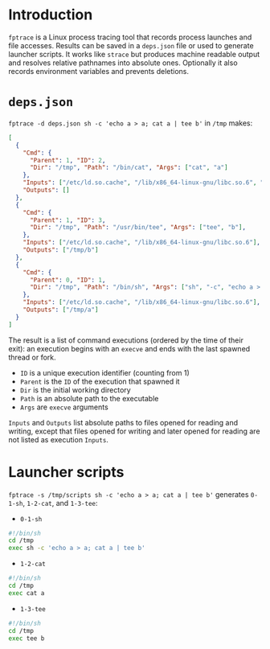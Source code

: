 # Introduction

`fptrace` is a Linux process tracing tool that records process launches and file accesses.  Results can be saved in a `deps.json` file or used to generate launcher scripts.  It works like `strace` but produces machine readable output and resolves relative pathnames into absolute ones.  Optionally it also records environment variables and prevents deletions.

# `deps.json`

`fptrace -d deps.json sh -c 'echo a > a; cat a | tee b'` in `/tmp` makes:

```json
[
  {
    "Cmd": {
      "Parent": 1, "ID": 2,
      "Dir": "/tmp", "Path": "/bin/cat", "Args": ["cat", "a"]
    },
    "Inputs": ["/etc/ld.so.cache", "/lib/x86_64-linux-gnu/libc.so.6", "/tmp/a"],
    "Outputs": []
  },
  {
    "Cmd": {
      "Parent": 1, "ID": 3,
      "Dir": "/tmp", "Path": "/usr/bin/tee", "Args": ["tee", "b"],
    },
    "Inputs": ["/etc/ld.so.cache", "/lib/x86_64-linux-gnu/libc.so.6"],
    "Outputs": ["/tmp/b"]
  },
  {
    "Cmd": {
      "Parent": 0, "ID": 1,
      "Dir": "/tmp", "Path": "/bin/sh", "Args": ["sh", "-c", "echo a > a; cat a | tee b"],
    },
    "Inputs": ["/etc/ld.so.cache", "/lib/x86_64-linux-gnu/libc.so.6"],
    "Outputs": ["/tmp/a"]
  }
]
```

The result is a list of command executions (ordered by the time of their exit): an execution begins with an `execve` and ends with the last spawned thread or fork.

- `ID` is a unique execution identifier (counting from 1)
- `Parent` is the `ID` of the execution that spawned it
- `Dir` is the initial working directory
- `Path` is an absolute path to the executable
- `Args` are `execve` arguments

`Inputs` and `Outputs` list absolute paths to files opened for reading and writing, except that files opened for writing and later opened for reading are not listed as execution `Inputs`.

# Launcher scripts

`fptrace -s /tmp/scripts sh -c 'echo a > a; cat a | tee b'` generates `0-1-sh`, `1-2-cat`, and `1-3-tee`:

- `0-1-sh`
```sh
#!/bin/sh
cd /tmp
exec sh -c 'echo a > a; cat a | tee b'
```
- `1-2-cat`
```sh
#!/bin/sh
cd /tmp
exec cat a
```
- `1-3-tee`
```sh
#!/bin/sh
cd /tmp
exec tee b
```
